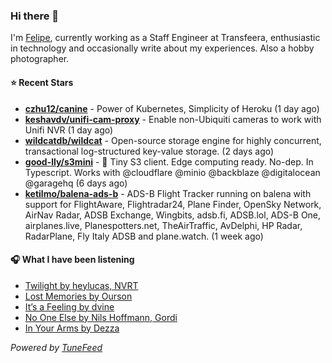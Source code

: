 ### Hi there 👋

I'm [Felipe](https://felipevm.com), currently working as a Staff Engineer at Transfeera, enthusiastic in technology and occasionally write about my experiences. Also a hobby photographer.

#### ⭐ Recent Stars
- **[czhu12/canine](https://github.com/czhu12/canine)** - Power of Kubernetes, Simplicity of Heroku (1 day ago)
- **[keshavdv/unifi-cam-proxy](https://github.com/keshavdv/unifi-cam-proxy)** - Enable non-Ubiquiti cameras to work with Unifi NVR (1 day ago)
- **[wildcatdb/wildcat](https://github.com/wildcatdb/wildcat)** - Open-source storage engine for highly concurrent, transactional log-structured key-value storage. (2 days ago)
- **[good-lly/s3mini](https://github.com/good-lly/s3mini)** - 👶 Tiny S3 client. Edge computing ready. No-dep. In Typescript. Works with @cloudflare @minio @backblaze @digitalocean @garagehq (6 days ago)
- **[ketilmo/balena-ads-b](https://github.com/ketilmo/balena-ads-b)** - ADS-B Flight Tracker running on balena with support for FlightAware, Flightradar24, Plane Finder, OpenSky Network, AirNav Radar, ADSB Exchange, Wingbits, adsb.fi, ADSB.lol, ADS-B One, airplanes.live, Planespotters.net, TheAirTraffic, AvDelphi, HP Radar, RadarPlane, Fly Italy ADSB and plane.watch. (1 week ago)

#### 🎧 What I have been listening
- [Twilight by heylucas, NVRT](https://open.spotify.com/track/2fvhV6sto6aEblNbnZmttv)
- [Lost Memories by Ourson](https://open.spotify.com/track/6lmTuBdUTzidXi0vqxqr0M)
- [It’s a Feeling by dvine](https://open.spotify.com/track/4lTny0SN8z8IcM7qihLUXx)
- [No One Else by Nils Hoffmann, Gordi](https://open.spotify.com/track/7xRNtmOCuXqkm7eRNQsowl)
- [In Your Arms by Dezza](https://open.spotify.com/track/3NoPCTKM8sYlQB42uZwisd)

_Powered by [TuneFeed](https://tunefeed.app?ref=github.com)_
